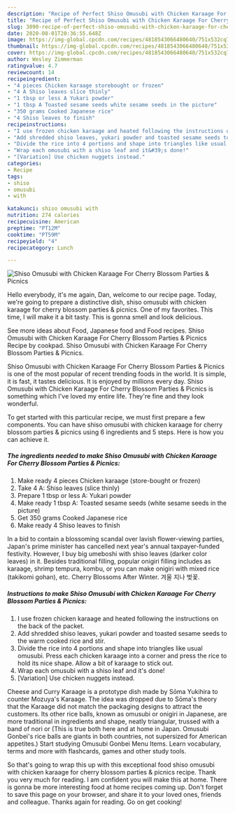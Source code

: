 ```yaml
---
description: "Recipe of Perfect Shiso Omusubi with Chicken Karaage For Cherry Blossom Parties &amp;amp; Picnics"
title: "Recipe of Perfect Shiso Omusubi with Chicken Karaage For Cherry Blossom Parties &amp;amp; Picnics"
slug: 3090-recipe-of-perfect-shiso-omusubi-with-chicken-karaage-for-cherry-blossom-parties-and-amp-picnics
date: 2020-08-01T20:36:55.648Z
image: https://img-global.cpcdn.com/recipes/4818543066480640/751x532cq70/shiso-omusubi-with-chicken-karaage-for-cherry-blossom-parties-picnics-recipe-main-photo.jpg
thumbnail: https://img-global.cpcdn.com/recipes/4818543066480640/751x532cq70/shiso-omusubi-with-chicken-karaage-for-cherry-blossom-parties-picnics-recipe-main-photo.jpg
cover: https://img-global.cpcdn.com/recipes/4818543066480640/751x532cq70/shiso-omusubi-with-chicken-karaage-for-cherry-blossom-parties-picnics-recipe-main-photo.jpg
author: Wesley Zimmerman
ratingvalue: 4.7
reviewcount: 14
recipeingredient:
- "4 pieces Chicken karaage storebought or frozen"
- "4 A Shiso leaves slice thinly"
- "1 tbsp or less A Yukari powder"
- "1 tbsp A Toasted sesame seeds white sesame seeds in the picture"
- "350 grams Cooked Japanese rice"
- "4 Shiso leaves to finish"
recipeinstructions:
- "I use frozen chicken karaage and heated following the instructions on the back of the packet."
- "Add shredded shiso leaves, yukari powder and toasted sesame seeds to the warm cooked rice and stir."
- "Divide the rice into 4 portions and shape into triangles like usual omusubi. Press each chicken karaage into a corner and press the rice to hold its nice shape. Allow a bit of karaage to stick out."
- "Wrap each omusubi with a shiso leaf and it&#39;s done!"
- "[Variation] Use chicken nuggets instead."
categories:
- Recipe
tags:
- shiso
- omusubi
- with

katakunci: shiso omusubi with 
nutrition: 274 calories
recipecuisine: American
preptime: "PT12M"
cooktime: "PT59M"
recipeyield: "4"
recipecategory: Lunch

---
```



![Shiso Omusubi with Chicken Karaage For Cherry Blossom Parties &amp; Picnics](https://img-global.cpcdn.com/recipes/4818543066480640/751x532cq70/shiso-omusubi-with-chicken-karaage-for-cherry-blossom-parties-picnics-recipe-main-photo.jpg)

Hello everybody, it's me again, Dan, welcome to our recipe page. Today, we're going to prepare a distinctive dish, shiso omusubi with chicken karaage for cherry blossom parties &amp; picnics. One of my favorites. This time, I will make it a bit tasty. This is gonna smell and look delicious.

See more ideas about Food, Japanese food and Food recipes. Shiso Omusubi with Chicken Karaage For Cherry Blossom Parties &amp; Picnics Recipe by cookpad. Shiso Omusubi with Chicken Karaage For Cherry Blossom Parties &amp; Picnics.

Shiso Omusubi with Chicken Karaage For Cherry Blossom Parties &amp; Picnics is one of the most popular of recent trending foods in the world. It is simple, it is fast, it tastes delicious. It is enjoyed by millions every day. Shiso Omusubi with Chicken Karaage For Cherry Blossom Parties &amp; Picnics is something which I've loved my entire life. They're fine and they look wonderful.


To get started with this particular recipe, we must first prepare a few components. You can have shiso omusubi with chicken karaage for cherry blossom parties &amp; picnics using 6 ingredients and 5 steps. Here is how you can achieve it.

<!--inarticleads1-->

##### The ingredients needed to make Shiso Omusubi with Chicken Karaage For Cherry Blossom Parties &amp; Picnics:

1. Make ready 4 pieces Chicken karaage (store-bought or frozen)
1. Take 4 A: Shiso leaves (slice thinly)
1. Prepare 1 tbsp or less A: Yukari powder
1. Make ready 1 tbsp A: Toasted sesame seeds (white sesame seeds in the picture)
1. Get 350 grams Cooked Japanese rice
1. Make ready 4 Shiso leaves to finish


In a bid to contain a blossoming scandal over lavish flower-viewing parties, Japan&#39;s prime minister has cancelled next year&#39;s annual taxpayer-funded festivity. However, I buy big umeboshi with shiso leaves (darker color leaves) in it. Besides traditional filling, popular onigiri filling includes as karaage, shrimp tempura, kombu, or you can make onigiri with mixed rice (takikomi gohan), etc. Cherry Blossoms After Winter. 겨울 지나 벚꽃. 

<!--inarticleads2-->

##### Instructions to make Shiso Omusubi with Chicken Karaage For Cherry Blossom Parties &amp; Picnics:

1. I use frozen chicken karaage and heated following the instructions on the back of the packet.
1. Add shredded shiso leaves, yukari powder and toasted sesame seeds to the warm cooked rice and stir.
1. Divide the rice into 4 portions and shape into triangles like usual omusubi. Press each chicken karaage into a corner and press the rice to hold its nice shape. Allow a bit of karaage to stick out.
1. Wrap each omusubi with a shiso leaf and it&#39;s done!
1. [Variation] Use chicken nuggets instead.


Cheese and Curry Karaage is a prototype dish made by Sōma Yukihira to counter Mozuya&#39;s Karaage. The idea was dropped due to Sōma&#39;s theory that the Karaage did not match the packaging designs to attract the customers. Its other rice balls, known as omusubi or onigiri in Japanese, are more traditional in ingredients and shape, neatly triangular, trussed with a band of nori or (This is true both here and at home in Japan. Omusubi Gonbei&#39;s rice balls are giants in both countries, not supersized for American appetites.) Start studying Omusubi Gonbei Menu Items. Learn vocabulary, terms and more with flashcards, games and other study tools. 

So that's going to wrap this up with this exceptional food shiso omusubi with chicken karaage for cherry blossom parties &amp; picnics recipe. Thank you very much for reading. I am confident you will make this at home. There is gonna be more interesting food at home recipes coming up. Don't forget to save this page on your browser, and share it to your loved ones, friends and colleague. Thanks again for reading. Go on get cooking!
